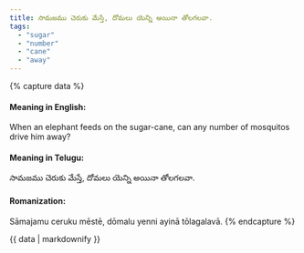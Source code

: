 ```yaml
---
title: సామజము చెరుకు మేస్తే, దోమలు యెన్ని అయినా తోలగలవా.
tags:
  - "sugar"
  - "number"
  - "cane"
  - "away"
---
```


{% capture data %}
#### Meaning in English:
When an elephant feeds on the sugar-cane, can any number of mosquitos drive him away?

#### Meaning in Telugu:
సామజము చెరుకు మేస్తే, దోమలు యెన్ని అయినా తోలగలవా.

#### Romanization:
Sāmajamu ceruku mēstē, dōmalu yenni ayinā tōlagalavā.
{% endcapture %}

{{ data | markdownify }}

